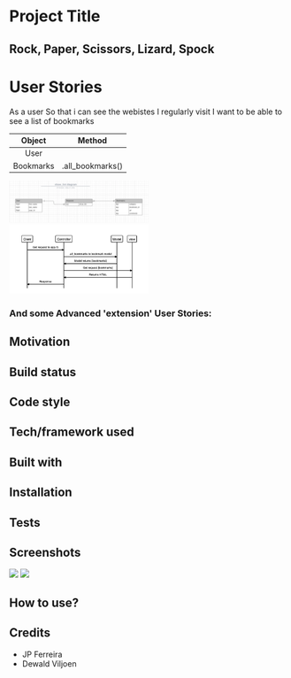 # Project Title
## Rock, Paper, Scissors, Lizard, Spock

# User Stories

As a user
So that i can see the webistes I regularly visit
I want to be able to see a list of bookmarks

|            Object               |            Method               |
|:-------------------------------:|:-------------------------------:|
|            User                 |                                 |
|            Bookmarks            |          .all_bookmarks()       |
<img src="./public/readme_images/diag1.png" width="50%">
<img src="./public/readme_images/diag2.png" width="50%">


### And some Advanced 'extension' User Stories:



## Motivation



## Build status


## Code style


## Tech/framework used


## Built with


## Installation


## Tests


## Screenshots

<img src="./public/images/" width="50%">
<img src="./public/images/" width="50%">

## How to use?


## Credits
* JP Ferreira
* Dewald Viljoen
